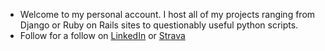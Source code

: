 - Welcome to my personal account.  I host all of my projects ranging from Django or Ruby on Rails sites to questionably useful python scripts. 
- Follow for a follow on [LinkedIn](https://www.linkedin.com/in/kevin-c-jay/) or [Strava](https://www.strava.com/athletes/24745709)
